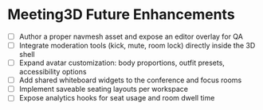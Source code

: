 # Meeting3D Future Enhancements

- [ ] Author a proper navmesh asset and expose an editor overlay for QA
- [ ] Integrate moderation tools (kick, mute, room lock) directly inside the 3D shell
- [ ] Expand avatar customization: body proportions, outfit presets, accessibility options
- [ ] Add shared whiteboard widgets to the conference and focus rooms
- [ ] Implement saveable seating layouts per workspace
- [ ] Expose analytics hooks for seat usage and room dwell time
